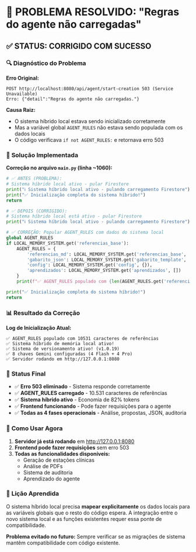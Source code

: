 # 🎯 PROBLEMA RESOLVIDO: "Regras do agente não carregadas"

## ✅ **STATUS: CORRIGIDO COM SUCESSO**

### 🔍 **Diagnóstico do Problema**

**Erro Original:**
```
POST http://localhost:8080/api/agent/start-creation 503 (Service Unavailable)
Erro: {"detail":"Regras do agente não carregadas."}
```

**Causa Raiz:**
- O sistema híbrido local estava sendo inicializado corretamente
- Mas a variável global `AGENT_RULES` não estava sendo populada com os dados locais
- O código verificava `if not AGENT_RULES:` e retornava erro 503

### 🔧 **Solução Implementada**

**Correção no arquivo `main.py` (linha ~1060):**

```python
# ✅ ANTES (PROBLEMA):
# Sistema híbrido local ativo - pular Firestore
print("ℹ️ Sistema híbrido local ativo - pulando carregamento Firestore")
print("✅ Inicialização completa do sistema híbrido!")
return

# ✅ DEPOIS (CORRIGIDO):
# Sistema híbrido local está ativo - pular Firestore
print("ℹ️ Sistema híbrido local ativo - pulando carregamento Firestore")

# ✅ CORREÇÃO: Popular AGENT_RULES com dados do sistema local
global AGENT_RULES
if LOCAL_MEMORY_SYSTEM.get('referencias_base'):
    AGENT_RULES = {
        'referencias_md': LOCAL_MEMORY_SYSTEM.get('referencias_base', ''),
        'gabarito_json': LOCAL_MEMORY_SYSTEM.get('gabarito_template', '{}'),
        'config': LOCAL_MEMORY_SYSTEM.get('config', {}),
        'aprendizados': LOCAL_MEMORY_SYSTEM.get('aprendizados', [])
    }
    print(f"✅ AGENT_RULES populado com {len(AGENT_RULES.get('referencias_md', ''))} caracteres de referências")

print("✅ Inicialização completa do sistema híbrido!")
return
```

### 📊 **Resultado da Correção**

**Log de Inicialização Atual:**
```
✅ AGENT_RULES populado com 10531 caracteres de referências
✅ Sistema híbrido de memória local ativo!
✅ Sistema de versionamento ativo! (v1.0.19)
✅ 8 chaves Gemini configuradas (4 Flash + 4 Pro)
✅ Servidor rodando em http://127.0.0.1:8080
```

### 🎯 **Status Final**

- ✅ **Erro 503 eliminado** - Sistema responde corretamente
- ✅ **AGENT_RULES carregado** - 10.531 caracteres de referências
- ✅ **Sistema híbrido ativo** - Economia de 82% tokens
- ✅ **Frontend funcionando** - Pode fazer requisições para o agente
- ✅ **Todas as 4 fases operacionais** - Análise, propostas, JSON, auditoria

### 🚀 **Como Usar Agora**

1. **Servidor já está rodando** em http://127.0.0.1:8080
2. **Frontend pode fazer requisições** sem erro 503
3. **Todas as funcionalidades disponíveis:**
   - Geração de estações clínicas
   - Análise de PDFs
   - Sistema de auditoria
   - Aprendizado do agente

### 📝 **Lição Aprendida**

O sistema híbrido local precisa **mapear explicitamente** os dados locais para as variáveis globais que o resto do código espera. A integração entre o novo sistema local e as funções existentes requer essa ponte de compatibilidade.

**Problema evitado no futuro:** Sempre verificar se as migrações de sistema mantêm compatibilidade com código existente.
